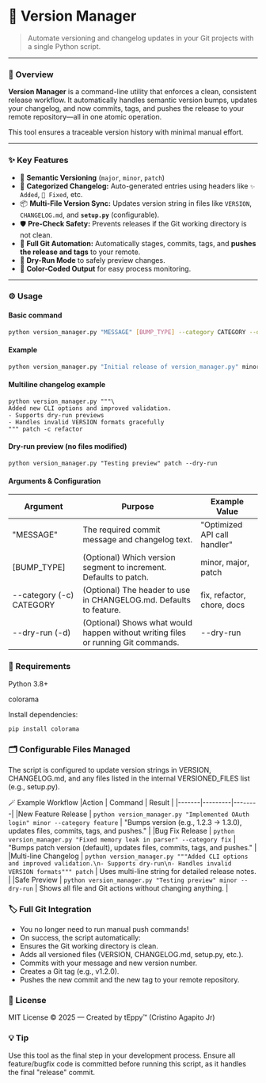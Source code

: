 # 🧭 Version Manager

> Automate versioning and changelog updates in your Git projects with a single Python script.

---

### 🚀 Overview
**Version Manager** is a command-line utility that enforces a clean, consistent release workflow. It automatically handles semantic version bumps, updates your changelog, and now commits, tags, and pushes the release to your remote repository—all in one atomic operation.

This tool ensures a traceable version history with minimal manual effort.

---

### ✨ Key Features
- 🔢 **Semantic Versioning** (`major`, `minor`, `patch`)
- 🧾 **Categorized Changelog:** Auto-generated entries using headers like `✨ Added`, `🐞 Fixed`, etc.
- 📦 **Multi-File Version Sync:** Updates version string in files like `VERSION`, `CHANGELOG.md`, and **`setup.py`** (configurable).
- 🛡️ **Pre-Check Safety:** Prevents releases if the Git working directory is not clean.
- 🚀 **Full Git Automation:** Automatically stages, commits, tags, and **pushes the release and tags** to your remote.
- 🧪 **Dry-Run Mode** to safely preview changes.
- 🎨 **Color-Coded Output** for easy process monitoring.

---

### ⚙️ Usage

#### Basic command
```bash
python version_manager.py "MESSAGE" [BUMP_TYPE] --category CATEGORY --dry-run
```

#### Example
```bash
python version_manager.py "Initial release of version_manager.py" minor -c refactor -d 
```
#### Multiline changelog example
```
python version_manager.py """\
Added new CLI options and improved validation.
- Supports dry-run previews
- Handles invalid VERSION formats gracefully
""" patch -c refactor
```
#### Dry-run preview (no files modified)
```
python version_manager.py "Testing preview" patch --dry-run
```

#### Arguments & Configuration
|Argument |	Purpose | Example Value |
|---------|---------|---------------|
|"MESSAGE" | The required commit message and changelog text. | "Optimized API call handler" |
|[BUMP_TYPE] | (Optional) Which version segment to increment. Defaults to patch. |	minor, major, patch|
|--category (-c) CATEGORY |	(Optional) The header to use in CHANGELOG.md. Defaults to feature. | fix, refactor, chore, docs |
|--dry-run (-d) | (Optional) Shows what would happen without writing files or running Git commands. | --dry-run |

### 🧰 Requirements

Python 3.8+

colorama

Install dependencies:
```bash
pip install colorama
```

### 🗂️ Configurable Files Managed
The script is configured to update version strings in VERSION, CHANGELOG.md, and any files listed in the internal VERSIONED_FILES list (e.g., setup.py).

🪄 Example Workflow
|Action | Command | Result |
|-------|---------|--------|
|New Feature Release | ```python version_manager.py "Implemented OAuth login" minor --category feature``` | "Bumps version (e.g., 1.2.3 → 1.3.0), updates files, commits, tags, and pushes." |
|Bug Fix Release | ```python version_manager.py "Fixed memory leak in parser" --category fix``` | "Bumps patch version (default), updates files, commits, tags, and pushes." |
|Multi-line Changelog | ```python version_manager.py """Added CLI options and improved validation.\n- Supports dry-run\n- Handles invalid VERSION formats""" patch``` | Uses multi-line string for detailed release notes. |
|Safe Preview | ```python version_manager.py "Testing preview" minor --dry-run``` | Shows all file and Git actions without changing anything. |

### 🏷️ Full Git Integration

- You no longer need to run manual push commands!
- On success, the script automatically:
- Ensures the Git working directory is clean.
- Adds all versioned files (VERSION, CHANGELOG.md, setup.py, etc.).
- Commits with your message and new version number.
- Creates a Git tag (e.g., v1.2.0).
- Pushes the new commit and the new tag to your remote repository.


### 📜 License

MIT License © 2025 — Created by tEppy™ (Cristino Agapito Jr)

### 💡 Tip

Use this tool as the final step in your development process. Ensure all feature/bugfix code is committed before running this script, as it handles the final "release" commit.